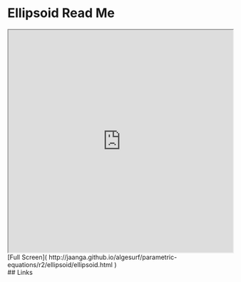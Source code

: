 Ellipsoid Read Me
===

<iframe src='http://jaanga.github.io/algesurf/parametric-equations/r2/ellipsoid/ellipsoid.html' width=100% height=500px >
There is an `iframe` here. It is not visible when viewed on github.com/algesurf. To view, please see 'Project Links' below.
</iframe>
[Full Screen]( http://jaanga.github.io/algesurf/parametric-equations/r2/ellipsoid/ellipsoid.html )
<br>
## Links 
<http://www.3d-meier.de/tut3/Seite40.html>  

